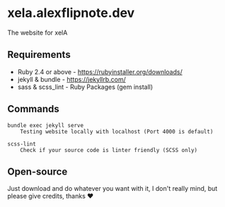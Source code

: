 # xela.alexflipnote.dev
The website for xelA

## Requirements
- Ruby 2.4 or above - https://rubyinstaller.org/downloads/
- jekyll & bundle - https://jekyllrb.com/
- sass & scss_lint - Ruby Packages (gem install)

## Commands
```
bundle exec jekyll serve
    Testing website locally with localhost (Port 4000 is default)

scss-lint
    Check if your source code is linter friendly (SCSS only)
```

## Open-source
Just download and do whatever you want with it, I don't really mind, but please give credits, thanks ❤
